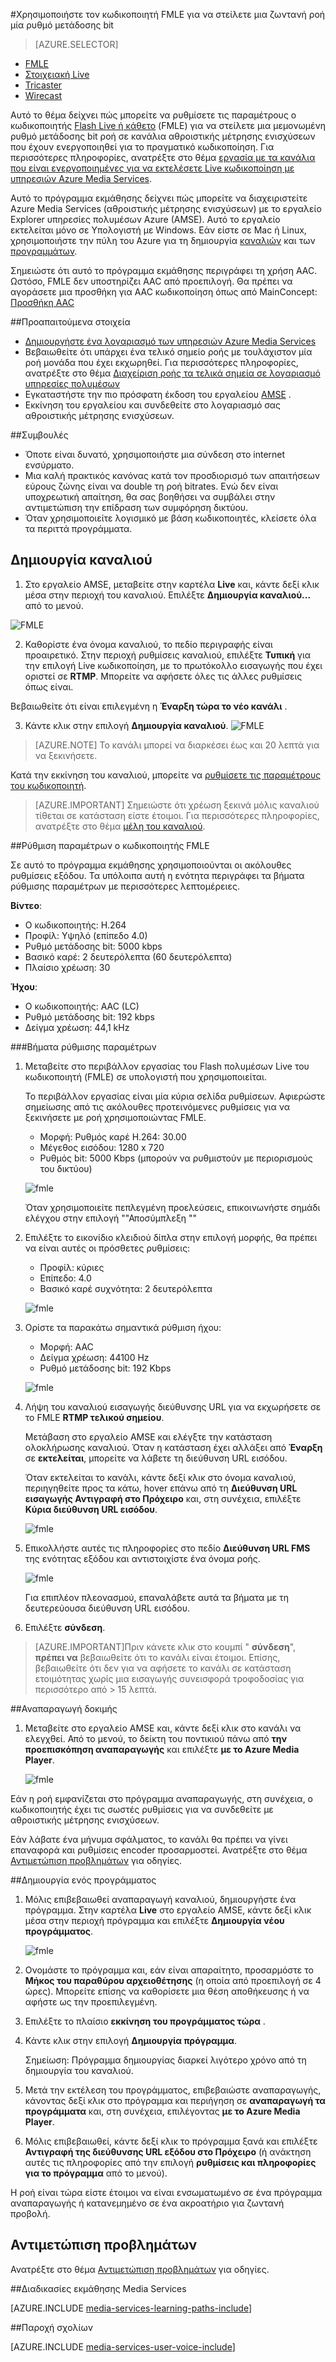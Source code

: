 <properties 
    pageTitle="Ρύθμιση παραμέτρων ο κωδικοποιητής FMLE για να στείλετε μια ζωντανή ροή μία ρυθμό μετάδοσης bit | Microsoft Azure" 
    description="Αυτό το θέμα δείχνει πώς μπορείτε να ρυθμίσετε τις παραμέτρους ο κωδικοποιητής Flash πολυμέσων Live κωδικοποιητή (FMLE) για να στείλετε μια μεμονωμένη ρυθμό μετάδοσης bit ροή σε κανάλια αθροιστικής μέτρησης ενισχύσεων που έχουν ενεργοποιηθεί για το πραγματικό κωδικοποίηση." 
    services="media-services" 
    documentationCenter="" 
    authors="Juliako" 
    manager="erikre" 
    editor=""/>

<tags 
    ms.service="media-services" 
    ms.workload="media" 
    ms.tgt_pltfrm="na" 
    ms.devlang="ne" 
    ms.topic="article" 
    ms.date="10/12/2016"
    ms.author="juliako;cenkdin;anilmur"/>

#<a name="use-the-fmle-encoder-to-send-a-single-bitrate-live-stream"></a>Χρησιμοποιήστε τον κωδικοποιητή FMLE για να στείλετε μια ζωντανή ροή μία ρυθμό μετάδοσης bit

> [AZURE.SELECTOR]
- [FMLE](media-services-configure-fmle-live-encoder.md)
- [Στοιχειακή Live](media-services-configure-elemental-live-encoder.md)
- [Tricaster](media-services-configure-tricaster-live-encoder.md)
- [Wirecast](media-services-configure-wirecast-live-encoder.md)

Αυτό το θέμα δείχνει πώς μπορείτε να ρυθμίσετε τις παραμέτρους ο κωδικοποιητής [Flash Live ή κάθετο](http://www.adobe.com/products/flash-media-encoder.html) (FMLE) για να στείλετε μια μεμονωμένη ρυθμό μετάδοσης bit ροή σε κανάλια αθροιστικής μέτρησης ενισχύσεων που έχουν ενεργοποιηθεί για το πραγματικό κωδικοποίηση. Για περισσότερες πληροφορίες, ανατρέξτε στο θέμα [εργασία με τα κανάλια που είναι ενεργοποιημένες για να εκτελέσετε Live κωδικοποίηση με υπηρεσιών Azure Media Services](media-services-manage-live-encoder-enabled-channels.md).

Αυτό το πρόγραμμα εκμάθησης δείχνει πώς μπορείτε να διαχειριστείτε Azure Media Services (αθροιστικής μέτρησης ενισχύσεων) με το εργαλείο Explorer υπηρεσίες πολυμέσων Azure (AMSE). Αυτό το εργαλείο εκτελείται μόνο σε Υπολογιστή με Windows. Εάν είστε σε Mac ή Linux, χρησιμοποιήστε την πύλη του Azure για τη δημιουργία [καναλιών](media-services-portal-creating-live-encoder-enabled-channel.md#create-a-channel) και των [προγραμμάτων](media-services-portal-creating-live-encoder-enabled-channel.md#create-and-manage-a-program).

Σημειώστε ότι αυτό το πρόγραμμα εκμάθησης περιγράφει τη χρήση AAC. Ωστόσο, FMLE δεν υποστηρίζει AAC από προεπιλογή. Θα πρέπει να αγοράσετε μια προσθήκη για AAC κωδικοποίηση όπως από MainConcept: [Προσθήκη AAC](http://www.mainconcept.com/products/plug-ins/plug-ins-for-adobe/aac-encoder-fmle.html)

##<a name="prerequisites"></a>Προαπαιτούμενα στοιχεία

- [Δημιουργήστε ένα λογαριασμό των υπηρεσιών Azure Media Services](media-services-portal-create-account.md)
- Βεβαιωθείτε ότι υπάρχει ένα τελικό σημείο ροής με τουλάχιστον μία ροή μονάδα που έχει εκχωρηθεί. Για περισσότερες πληροφορίες, ανατρέξτε στο θέμα [Διαχείριση ροής τα τελικά σημεία σε λογαριασμό υπηρεσίες πολυμέσων](media-services-portal-manage-streaming-endpoints.md)
- Εγκαταστήστε την πιο πρόσφατη έκδοση του εργαλείου [AMSE](https://github.com/Azure/Azure-Media-Services-Explorer) .
- Εκκίνηση του εργαλείου και συνδεθείτε στο λογαριασμό σας αθροιστικής μέτρησης ενισχύσεων.

##<a name="tips"></a>Συμβουλές

- Όποτε είναι δυνατό, χρησιμοποιήστε μια σύνδεση στο internet ενσύρματο.
- Μια καλή πρακτικός κανόνας κατά τον προσδιορισμό των απαιτήσεων εύρους ζώνης είναι να double τη ροή bitrates. Ενώ δεν είναι υποχρεωτική απαίτηση, θα σας βοηθήσει να συμβάλει στην αντιμετώπιση την επίδραση των συμφόρηση δικτύου.
- Όταν χρησιμοποιείτε λογισμικό με βάση κωδικοποιητές, κλείσετε όλα τα περιττά προγράμματα.

## <a name="create-a-channel"></a>Δημιουργία καναλιού

1.  Στο εργαλείο AMSE, μεταβείτε στην καρτέλα **Live** και, κάντε δεξί κλικ μέσα στην περιοχή του καναλιού. Επιλέξτε **Δημιουργία καναλιού...** από το μενού.

![FMLE](./media/media-services-fmle-live-encoder/media-services-fmle1.png)

2. Καθορίστε ένα όνομα καναλιού, το πεδίο περιγραφής είναι προαιρετικό. Στην περιοχή ρυθμίσεις καναλιού, επιλέξτε **Τυπική** για την επιλογή Live κωδικοποίηση, με το πρωτόκολλο εισαγωγής που έχει οριστεί σε **RTMP**. Μπορείτε να αφήσετε όλες τις άλλες ρυθμίσεις όπως είναι.


Βεβαιωθείτε ότι είναι επιλεγμένη η **Έναρξη τώρα το νέο κανάλι** .

3. Κάντε κλικ στην επιλογή **Δημιουργία καναλιού**.
![FMLE](./media/media-services-fmle-live-encoder/media-services-fmle2.png)

>[AZURE.NOTE] Το κανάλι μπορεί να διαρκέσει έως και 20 λεπτά για να ξεκινήσετε.


Κατά την εκκίνηση του καναλιού, μπορείτε να [ρυθμίσετε τις παραμέτρους του κωδικοποιητή](media-services-configure-fmle-live-encoder.md#configure_fmle_rtmp).

>[AZURE.IMPORTANT] Σημειώστε ότι χρέωση ξεκινά μόλις καναλιού τίθεται σε κατάσταση είστε έτοιμοι. Για περισσότερες πληροφορίες, ανατρέξτε στο θέμα [μέλη του καναλιού](media-services-manage-live-encoder-enabled-channels.md#states).

##<a id=configure_fmle_rtmp></a>Ρύθμιση παραμέτρων ο κωδικοποιητής FMLE

Σε αυτό το πρόγραμμα εκμάθησης χρησιμοποιούνται οι ακόλουθες ρυθμίσεις εξόδου. Τα υπόλοιπα αυτή η ενότητα περιγράφει τα βήματα ρύθμισης παραμέτρων με περισσότερες λεπτομέρειες. 

**Βίντεο**:
 
- Ο κωδικοποιητής: H.264 
- Προφίλ: Υψηλό (επίπεδο 4.0) 
- Ρυθμό μετάδοσης bit: 5000 kbps 
- Βασικό καρέ: 2 δευτερόλεπτα (60 δευτερόλεπτα) 
- Πλαίσιο χρέωση: 30
 
**Ήχου**:

- Ο κωδικοποιητής: AAC (LC) 
- Ρυθμό μετάδοσης bit: 192 kbps 
- Δείγμα χρέωση: 44,1 kHz


###<a name="configuration-steps"></a>Βήματα ρύθμισης παραμέτρων

1. Μεταβείτε στο περιβάλλον εργασίας του Flash πολυμέσων Live του κωδικοποιητή (FMLE) σε υπολογιστή που χρησιμοποιείται.

    Το περιβάλλον εργασίας είναι μία κύρια σελίδα ρυθμίσεων. Αφιερώστε σημείωσης από τις ακόλουθες προτεινόμενες ρυθμίσεις για να ξεκινήσετε με ροή χρησιμοποιώντας FMLE.
    
    - Μορφή: Ρυθμός καρέ H.264: 30.00 
    - Μέγεθος εισόδου: 1280 x 720 
    - Ρυθμός bit: 5000 Kbps (μπορούν να ρυθμιστούν με περιορισμούς του δικτύου)  

    ![fmle](./media/media-services-fmle-live-encoder/media-services-fmle3.png)

    Όταν χρησιμοποιείτε πεπλεγμένη προελεύσεις, επικοινωνήστε σημάδι ελέγχου στην επιλογή ""Αποσύμπλεξη ""

2. Επιλέξτε το εικονίδιο κλειδιού δίπλα στην επιλογή μορφής, θα πρέπει να είναι αυτές οι πρόσθετες ρυθμίσεις:

    - Προφίλ: κύριες
    - Επίπεδο: 4.0
    - Βασικό καρέ συχνότητα: 2 δευτερόλεπτα 
    
    ![fmle](./media/media-services-fmle-live-encoder/media-services-fmle4.png)

3. Ορίστε τα παρακάτω σημαντικά ρύθμιση ήχου:
    
    - Μορφή: AAC 
    - Δείγμα χρέωση: 44100 Hz
    - Ρυθμό μετάδοσης bit: 192 Kbps
    
    ![fmle](./media/media-services-fmle-live-encoder/media-services-fmle5.png)

6. Λήψη του καναλιού εισαγωγής διεύθυνσης URL για να εκχωρήσετε σε το FMLE **RTMP τελικού σημείου**.
    
    Μετάβαση στο εργαλείο AMSE και ελέγξτε την κατάσταση ολοκλήρωσης καναλιού. Όταν η κατάσταση έχει αλλάξει από **Έναρξη** σε **εκτελείται**, μπορείτε να λάβετε τη διεύθυνση URL εισόδου.
      
    Όταν εκτελείται το κανάλι, κάντε δεξί κλικ στο όνομα καναλιού, περιηγηθείτε προς τα κάτω, hover επάνω από τη **Διεύθυνση URL εισαγωγής Αντιγραφή στο Πρόχειρο** και, στη συνέχεια, επιλέξτε **Κύρια διεύθυνση URL εισόδου**.  
    
    ![fmle](./media/media-services-fmle-live-encoder/media-services-fmle6.png)

7. Επικολλήστε αυτές τις πληροφορίες στο πεδίο **Διεύθυνση URL FMS** της ενότητας εξόδου και αντιστοιχίστε ένα όνομα ροής. 

    ![fmle](./media/media-services-fmle-live-encoder/media-services-fmle7.png)

    Για επιπλέον πλεονασμού, επαναλάβετε αυτά τα βήματα με τη δευτερεύουσα διεύθυνση URL εισόδου.
8. Επιλέξτε **σύνδεση**.

>[AZURE.IMPORTANT]Πριν κάνετε κλικ στο κουμπί " **σύνδεση**", **πρέπει να** βεβαιωθείτε ότι το κανάλι είναι έτοιμοι. 
>Επίσης, βεβαιωθείτε ότι δεν για να αφήσετε το κανάλι σε κατάσταση ετοιμότητας χωρίς μια εισαγωγής συνεισφορά τροφοδοσίας για περισσότερο από > 15 λεπτά.

##<a name="test-playback"></a>Αναπαραγωγή δοκιμής
  
1. Μεταβείτε στο εργαλείο AMSE και, κάντε δεξί κλικ στο κανάλι να ελεγχθεί. Από το μενού, το δείκτη του ποντικιού πάνω από **την προεπισκόπηση αναπαραγωγής** και επιλέξτε **με το Azure Media Player**.  

    ![fmle](./media/media-services-fmle-live-encoder/media-services-fmle8.png)

Εάν η ροή εμφανίζεται στο πρόγραμμα αναπαραγωγής, στη συνέχεια, ο κωδικοποιητής έχει τις σωστές ρυθμίσεις για να συνδεθείτε με αθροιστικής μέτρησης ενισχύσεων. 

Εάν λάβατε ένα μήνυμα σφάλματος, το κανάλι θα πρέπει να γίνει επαναφορά και ρυθμίσεις encoder προσαρμοστεί. Ανατρέξτε στο θέμα [Αντιμετώπιση προβλημάτων](media-services-troubleshooting-live-streaming.md) για οδηγίες.  

##<a name="create-a-program"></a>Δημιουργία ενός προγράμματος

1. Μόλις επιβεβαιωθεί αναπαραγωγή καναλιού, δημιουργήστε ένα πρόγραμμα. Στην καρτέλα **Live** στο εργαλείο AMSE, κάντε δεξί κλικ μέσα στην περιοχή πρόγραμμα και επιλέξτε **Δημιουργία νέου προγράμματος**.  

    ![fmle](./media/media-services-fmle-live-encoder/media-services-fmle9.png)

2. Ονομάστε το πρόγραμμα και, εάν είναι απαραίτητο, προσαρμόστε το **Μήκος του παραθύρου αρχειοθέτησης** (η οποία από προεπιλογή σε 4 ώρες). Μπορείτε επίσης να καθορίσετε μια θέση αποθήκευσης ή να αφήστε ως την προεπιλεγμένη.  
3. Επιλέξτε το πλαίσιο **εκκίνηση του προγράμματος τώρα** .
4. Κάντε κλικ στην επιλογή **Δημιουργία πρόγραμμα**.  
  
    Σημείωση: Πρόγραμμα δημιουργίας διαρκεί λιγότερο χρόνο από τη δημιουργία του καναλιού.    
 
5. Μετά την εκτέλεση του προγράμματος, επιβεβαιώστε αναπαραγωγής, κάνοντας δεξί κλικ στο πρόγραμμα και περιήγηση σε **αναπαραγωγή τα προγράμματα** και, στη συνέχεια, επιλέγοντας **με το Azure Media Player**.  
6. Μόλις επιβεβαιωθεί, κάντε δεξί κλικ το πρόγραμμα ξανά και επιλέξτε **Αντιγραφή της διεύθυνσης URL εξόδου στο Πρόχειρο** (ή ανάκτηση αυτές τις πληροφορίες από την επιλογή **ρυθμίσεις και πληροφορίες για το πρόγραμμα** από το μενού). 

Η ροή είναι τώρα είστε έτοιμοι να είναι ενσωματωμένο σε ένα πρόγραμμα αναπαραγωγής ή κατανεμημένο σε ένα ακροατήριο για ζωντανή προβολή.  


## <a name="troubleshooting"></a>Αντιμετώπιση προβλημάτων

Ανατρέξτε στο θέμα [Αντιμετώπιση προβλημάτων](media-services-troubleshooting-live-streaming.md) για οδηγίες. 


##<a name="media-services-learning-paths"></a>Διαδικασίες εκμάθησης Media Services

[AZURE.INCLUDE [media-services-learning-paths-include](../../includes/media-services-learning-paths-include.md)]

##<a name="provide-feedback"></a>Παροχή σχολίων

[AZURE.INCLUDE [media-services-user-voice-include](../../includes/media-services-user-voice-include.md)]
